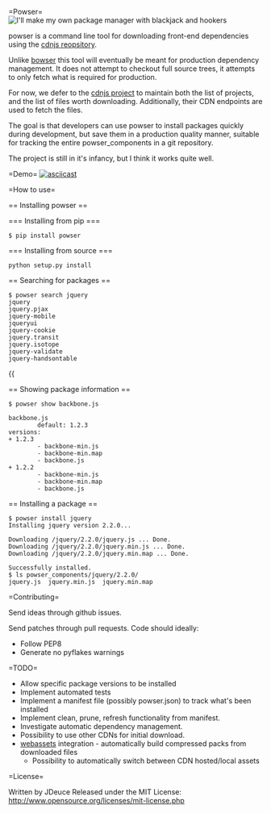 =Powser=
![I'll make my own package manager with blackjack and hookers](http://i.imgur.com/lWoIzCc.png)

powser is a command line tool for downloading front-end dependencies using the [cdnjs reopsitory](https://cdnjs.com/).

Unlike [bowser](https://github.com/bower/bower/issues/368) this tool will eventually be meant
for production dependency management. It does not attempt to checkout full source trees,
it attempts to only fetch what is required for production.

For now, we defer to the [cdnjs project](https://github.com/cdnjs/cdnjs) to maintain both
the list of projects, and the list of files worth downloading. Additionally, their CDN
endpoints are used to fetch the files.

The goal is that developers can use powser to install packages quickly during development,
but save them in a production quality manner, suitable for tracking the entire powser_components
in a git repository.

The project is still in it's infancy, but I think it works quite well.

=Demo=
[![asciicast](https://asciinema.org/a/4fmiom5wwp3o8rzeoguaths0m.png)](https://asciinema.org/a/4fmiom5wwp3o8rzeoguaths0m)

=How to use=

== Installing powser ==

=== Installing from pip ===
```
$ pip install powser
```

=== Installing from source ===
```
python setup.py install
```

== Searching for packages ==

```
$ powser search jquery
jquery
jquery.pjax
jquery-mobile
jqueryui
jquery-cookie
jquery.transit
jquery.isotope
jquery-validate
jquery-handsontable
```
{{

== Showing package information ==

```
$ powser show backbone.js

backbone.js
        default: 1.2.3
versions:
+ 1.2.3
        - backbone-min.js
        - backbone-min.map
        - backbone.js
+ 1.2.2
        - backbone-min.js
        - backbone-min.map
        - backbone.js
```

== Installing a package ==

```
$ powser install jquery
Installing jquery version 2.2.0...

Downloading /jquery/2.2.0/jquery.js ... Done.
Downloading /jquery/2.2.0/jquery.min.js ... Done.
Downloading /jquery/2.2.0/jquery.min.map ... Done.

Successfully installed.
$ ls powser_components/jquery/2.2.0/
jquery.js  jquery.min.js  jquery.min.map
```

=Contributing=

Send ideas through github issues.

Send patches through pull requests.
Code should ideally:
  * Follow PEP8
  * Generate no pyflakes warnings


=TODO=

  * Allow specific package versions to be installed
  * Implement automated tests
  * Implement a manifest file (possibly powser.json) to track what's been installed
  * Implement clean, prune, refresh functionality from manifest.
  * Investigate automatic dependency management.
  * Possibility to use other CDNs for initial download.
  * [webassets](https://webassets.readthedocs.org/en/latest/) integration - automatically build compressed packs from downloaded files
    * Possibility to automatically switch between CDN hosted/local assets

=License=

Written by JDeuce
Released under the MIT License: http://www.opensource.org/licenses/mit-license.php
